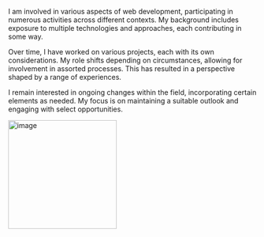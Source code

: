 I am involved in various aspects of web development, participating in numerous activities across different contexts. My background includes exposure to multiple technologies and approaches, each contributing in some way.

Over time, I have worked on various projects, each with its own considerations. My role shifts depending on circumstances, allowing for involvement in assorted processes. This has resulted in a perspective shaped by a range of experiences.

I remain interested in ongoing changes within the field, incorporating certain elements as needed. My focus is on maintaining a suitable outlook and engaging with select opportunities.

<!-- <img width="299" height="169" alt="image" src="https://github.com/user-attachments/assets/7d1488cc-5f7a-4298-9f12-94647bae7f1e" /> -->
 <img width="220" height="auto" alt="image" src="https://github.com/user-attachments/assets/7d1488cc-5f7a-4298-9f12-94647bae7f1e" />
